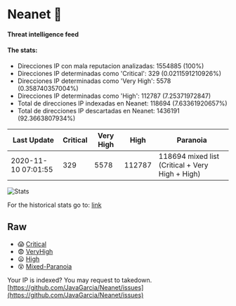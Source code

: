 # Neanet :hocho:
#### Threat intelligence feed
#### The stats:

- Direcciones IP con mala reputacion analizadas: 1554885 (100%)
- Direcciones IP determinadas como 'Critical':  329 (0.0211591210926%)
- Direcciones IP determinadas como 'Very High':  5578 (0.358740357004%)
- Direcciones IP determinadas como 'High':  112787 (7.25371972847)
- Total de direcciones IP indexadas en Neanet:  118694 (7.63361920657%)
- Total de direcciones IP descartadas en Neanet:  1436191 (92.3663807934%)

| Last Update | Critical | Very High | High | Paranoia |
| --- | --- | --- | --- | --- |
| 2020-11-10 07:01:55 | 329 | 5578 | 112787 | 118694 mixed list (Critical + Very High + High)|

![Stats](https://docs.google.com/spreadsheets/d/e/2PACX-1vSnaNMIXVabIpDJjufMlzH7poXnshF3mgd8Is1g9ytUEzVsP5my4Trn8f-xkoLLQ38xpL3HtmUexLo6/pubchart?oid=501124687&format=image)

For the historical stats go to: [link](/stats.csv)
## Raw
- :scream: [Critical](https://raw.githubusercontent.com/JavaGarcia/Neanet/master/blacklists/neanet_critical.txt)
- :fearful: [VeryHigh](https://raw.githubusercontent.com/JavaGarcia/Neanet/master/blacklists/neanet_veryHigh.txtt)
- :frowning: [High](https://raw.githubusercontent.com/JavaGarcia/Neanet/master/blacklists/neanet_high.txt)
- :dizzy_face: [Mixed-Paranoia](https://raw.githubusercontent.com/JavaGarcia/Neanet/master/blacklists/neanet_all.txt)


Your IP is indexed? You may request to takedown. [https://github.com/JavaGarcia/Neanet/issues](https://github.com/JavaGarcia/Neanet/issues)



















































































































































































































































































































































































































































































































































































































































































































































































































































































































































































































































































































































































































































































































































































































































































































































































































































































































































































































































































































































































































































































































